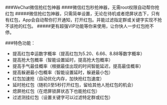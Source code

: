 ###WeChat微信抢红包神器
####微信红包秒抢神器，无需root权限自动帮你抢红包
#####微信抢红包神器，只需简单设置，无论在待机或者熄屏状态下，只有有红包，App会自动帮你打开通知，打开红包。并能过滤指定群或关键字实现不抢不该抢的红包。
#####更有超强VIP功能等你来使用，让你快人一步红包抢不停。

###特色功能：
 - 提高红包幸运数字概率（提高红包为5.20、6.66、8.88等数字概率）
 - 提高抢大包概率（智能设置延时，提高抢大包概率）
 - 提高手气最佳概率（根据最佳出现的时间智能延迟，提高最佳概率）
 - 提高躲避最小包概率（智能设置延时，躲避最小包）
 - 红包加速抢（自动优化内存，加快抢红包速度）
 - 延时抢红包（随机0至5秒打开红包，留给其他人抢红包的机会）
 - 熄屏抢红包（在熄屏锁屏状态下也能抢红包）
 - 过滤测挂红包（设置关键字可以过滤特定群或红包）
